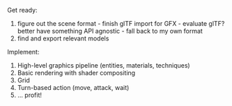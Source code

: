 Get ready:
  1. figure out the scene format
    - finish glTF import for GFX
    - evaluate glTF? better have something API agnostic
    - fall back to my own format
  2. find and export relevant models

Implement:
  1. High-level graphics pipeline (entities, materials, techniques)
  2. Basic rendering with shader compositing
  3. Grid
  4. Turn-based action (move, attack, wait)
  5. ... profit!
